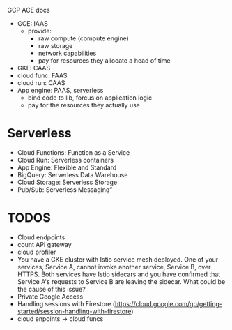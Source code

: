 GCP ACE docs

  - GCE: IAAS
    - provide:
      - raw compute (compute engine)
      - raw storage
      - network capabilities
      - pay for resources they allocate a head of time
  - GKE: CAAS
  - cloud func: FAAS
  - cloud run: CAAS
  - App engine: PAAS, serverless
    - bind code to lib, forcus on application logic
    - pay for the resources they actually use

# Serverless

  - Cloud Functions: Function as a Service
  - Cloud Run: Serverless containers
  - App Engine: Flexible and Standard
  - BigQuery: Serverless Data Warehouse
  - Cloud Storage: Serverless Storage
  - Pub/Sub: Serverless Messaging”

# TODOS

  - Cloud endpoints
  - count API gateway
  - cloud profiler
  - You have a GKE cluster with Istio service mesh deployed. One of your services, Service A, cannot invoke another service, Service B, over HTTPS. Both services have Istio sidecars and you have confirmed that Service A's requests to Service B are leaving the sidecar. What could be the cause of this issue?
  - Private Google Access
  - Handling sessions with Firestore (https://cloud.google.com/go/getting-started/session-handling-with-firestore)
  - cloud enpoints -> cloud funcs
